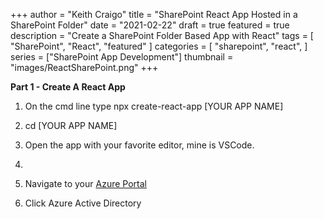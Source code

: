 +++
author = "Keith Craigo"
title = "SharePoint React App Hosted in a SharePoint Folder"
date = "2021-02-22"
draft = true
featured = true
description = "Create a SharePoint Folder Based App with React"
tags = [
    "SharePoint",
    "React",
    "featured"
]
categories = [
    "sharepoint",
    "react",
]
series = ["SharePoint App Development"]
thumbnail = "images/ReactSharePoint.png"
+++

**Part 1 - Create A React App**

1. On the cmd line type npx create-react-app [YOUR APP NAME] 
2. cd [YOUR APP NAME]
3. Open the app with your favorite editor, mine is VSCode.
4. 




5. Navigate to your [Azure Portal](https://azure.microsoft.com/en-us/)
6. Click Azure Active Directory
